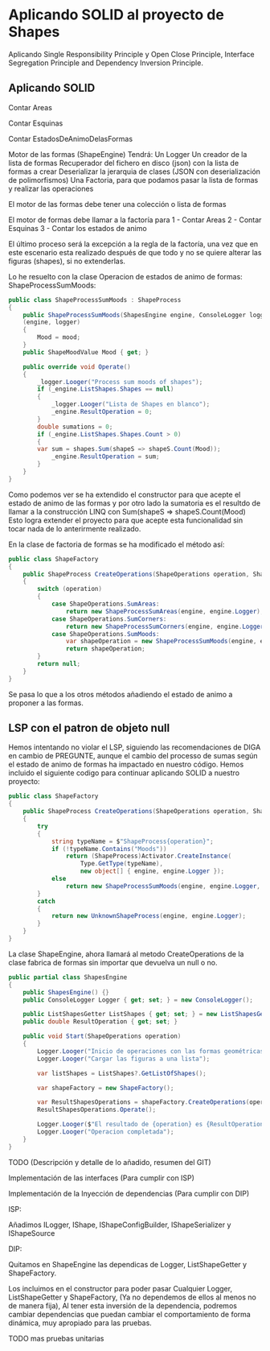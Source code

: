 # Aplicando SOLID al proyecto de Shapes

Aplicando Single Responsibility Principle y Open Close Principle, Interface Segregation Principle and Dependency Inversion Principle.

## Aplicando SOLID

Contar Areas

Contar Esquinas

Contar EstadosDeAnimoDelasFormas 

Motor de las formas (ShapeEngine)
Tendrá:
Un Logger
Un creador de la lista de formas
Recuperador del fichero en disco (json) con la lista de formas a crear
Deserializar la jerarquia de clases (JSON con deserialización de polimorfismos)
Una Factoria, para que podamos pasar la lista de formas y realizar las operaciones

El motor de las formas debe tener una colección o lista de formas

El motor de formas debe llamar a la factoría para
 1 - Contar Areas
 2 - Contar Esquinas
 3 - Contar los estados de animo

El último proceso será la excepción a la regla de la factoría, una vez que en este escenario esta realizado después de que todo y no se quiere alterar las figuras (shapes), si no extenderlas.

Lo he resuelto con la clase Operacion de estados de animo de formas:
ShapeProcessSumMoods:

```c#
public class ShapeProcessSumMoods : ShapeProcess
{
    public ShapeProcessSumMoods(ShapesEngine engine, ConsoleLogger logger, ShapeMoodValue mood) : base
    (engine, logger)
    {
        Mood = mood;
    }
    public ShapeMoodValue Mood { get; }

    public override void Operate()
    {
        _logger.Looger("Process sum moods of shapes");
        if (_engine.ListShapes.Shapes == null)
        {
            _logger.Looger("Lista de Shapes en blanco");
            _engine.ResultOperation = 0;
        }
        double sumations = 0;
        if (_engine.ListShapes.Shapes.Count > 0)
        {
	    var sum = shapes.Sum(shapeS => shapeS.Count(Mood));
            _engine.ResultOperation = sum;
        }
    }
}
```
Como podemos ver se ha extendido el constructor para que acepte el estado de animo de las formas
y por otro lado la sumatoria es el resultdo de llamar a la construcción LINQ con Sum(shapeS => shapeS.Count(Mood)
Esto logra extender el proyecto para que acepte esta funcionalidad sin tocar nada de lo anterirmente realizado.

En la clase de factoria de formas se ha modificado el método así:
```c#
public class ShapeFactory
{
    public ShapeProcess CreateOperations(ShapeOperations operation, ShapesEngine engine)
    {
        switch (operation)
        {
            case ShapeOperations.SumAreas:
                return new ShapeProcessSumAreas(engine, engine.Logger); 
            case ShapeOperations.SumCorners:
                return new ShapeProcessSumCorners(engine, engine.Logger);
            case ShapeOperations.SumMoods:
                var shapeOperation = new ShapeProcessSumMoods(engine, engine.Logger,ShapeMoodValue.Happy);
                return shapeOperation;
        }
        return null;
    }
}
```
Se pasa lo que a los otros métodos añadiendo el estado de animo a proponer a las formas.

## LSP con el patron de objeto null

Hemos intentando no violar el LSP, siguiendo las recomendaciones de DIGA en cambio de PREGUNTE, aunque el cambio del processo de sumas según el estado de animo de formas ha impactado en nuestro código. Hemos incluido el siguiente codigo para continuar aplicando SOLID a nuestro proyecto:

```c#
public class ShapeFactory
{
    public ShapeProcess CreateOperations(ShapeOperations operation, ShapesEngine engine)
    {
        try
        {
            string typeName = $"ShapeProcess{operation}";
            if (!typeName.Contains("Moods"))
                return (ShapeProcess)Activator.CreateInstance(
                    Type.GetType(typeName),
                    new object[] { engine, engine.Logger });
            else
                return new ShapeProcessSumMoods(engine, engine.Logger, ShapeMoodValue.Happy);
        }
        catch
        {
            return new UnknownShapeProcess(engine, engine.Logger);
        }
    }
}
```
La clase ShapeEngine, ahora llamará al metodo CreateOperations de la clase fabrica de formas sin importar que devuelva un null o no.
```c#
public partial class ShapesEngine
{
    public ShapesEngine() {}
    public ConsoleLogger Logger { get; set; } = new ConsoleLogger();

    public ListShapesGetter ListShapes { get; set; } = new ListShapesGetter();
    public double ResultOperation { get; set; }

    public void Start(ShapeOperations operation)
    {
        Logger.Looger("Inicio de operaciones con las formas geométricas");
        Logger.Looger("Cargar las figuras a una lista");

        var listShapes = ListShapes?.GetListOfShapes(); 

        var shapeFactory = new ShapeFactory();

        var ResultShapesOperations = shapeFactory.CreateOperations(operation, this);
        ResultShapesOperations.Operate();

        Logger.Looger($"El resultado de {operation} es {ResultOperation}");
        Logger.Looger("Operacion completada");
    }
}
```

TODO (Descripción y detalle de lo añadido, resumen del GIT)

Implementación de las interfaces (Para cumplir con ISP)

Implementación de la Inyección de dependencias (Para cumplir con DIP) 

ISP: 

Añadimos ILogger, IShape, IShapeConfigBuilder, IShapeSerializer y IShapeSource



DIP:

Quitamos en ShapeEngine las dependicas de Logger, ListShapeGetter y ShapeFactory.

Los incluimos en el constructor para poder pasar Cualquier Logger, ListShapeGetter y ShapeFactory, (Ya no dependemos de ellos al menos no de manera fija), Al tener esta inversión de la dependencia, podremos cambiar dependencias que puedan cambiar el comportamiento de forma dinámica, muy apropiado para las pruebas.

TODO mas pruebas unitarias
